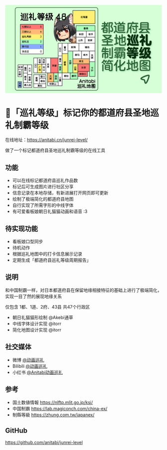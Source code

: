 ![都道府县圣地巡礼制霸等级](cover_16v9.png)
# 📌「巡礼等级」标记你的都道府县圣地巡礼制霸等级

在线地址：https://anitabi.cn/junrei-level/

做了一个标记都道府县圣地巡礼制霸等级的在线工具

## 功能
 - 可以在线标记都道府县巡礼作品数
 - 标记后可生成图片进行社区分享
 - 信息记录在本地存储，有新进展打开网页即可更新
 - 绘制了极端简化的都道府县地图
 - 自行实现了所需字形的中线字体
 - 有可爱看板娘朝日礼猫猫动画和语音 :3

## 待实现功能
 - 看板娘口型同步
 - 待机动作
 - 根据巡礼地图中的打卡信息展示记录
 - 定期生成「都道府县巡礼等级周期报告」
 
## 说明
和中国制霸一样，对日本都道府县在保留地缘相接特征的基础上进行了极端简化，实现一目了然的展现地缘关系

仅包含 1都、1道、2府、43县 共47个行政区

 - 朝日礼猫猫形绘制 @Akebi通草
 - 中线字体设计实现 @itorr
 - 简化地图设计实现 @itorr

## 社交媒体
 - 微博 [@动画巡礼](https://weibo.com/u/5887774003) 
 - Bilibili [@动画巡礼](https://space.bilibili.com/3546874137021353)
 - 小红书 [@Anitabi动画巡礼](https://www.xiaohongshu.com/user/profile/674beccc000000001d02d24c)

## 参考
 - 国土数値情報 https://nlftp.mlit.go.jp/ksj/
 - 中国制霸 https://lab.magiconch.com/china-ex/
 - 制縣等級 https://zhung.com.tw/japanex/

## GitHub
https://github.com/anitabi/junrei-level


